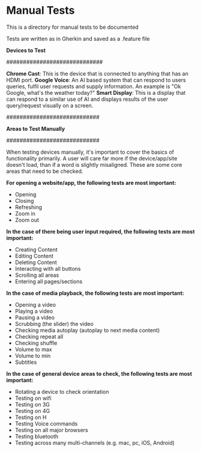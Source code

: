 # Manual Tests

This is a directory for manual tests to be documented

Tests are written as in Gherkin and saved as a .feature file

**Devices to Test**

#############################

**Chrome Cast**: This is the device that is connected to anything that has an HDMI port.
**Google Voice**: An AI based system that can respond to users queries, fulfil user requests and supply information. An example is "Ok Google, what's the weather today?"
**Smart Display**: This is a display that can respond to a similar use of AI and displays results of the user query/request visually on a screen.

############################

**Areas to Test Manually**

############################

When testing devices manually, it's important to cover the basics of functionality primarily. A user will care far more if the device/app/site doesn't load, than if a word is slightly misaligned. These are some core areas that need to be checked.

**For opening a website/app, the following tests are most important:**

* Opening
* Closing
* Refreshing
* Zoom in
* Zoom out

**In the case of there being user input required, the following tests are most important:**

* Creating Content
* Editing Content
* Deleting Content
* Interacting with all buttons
* Scrolling all areas
* Entering all pages/sections

**In the case of media playback, the following tests are most important:**

* Opening a video
* Playing a video
* Pausing a video
* Scrubbing (the slider) the video
* Checking media autoplay (autoplay to next media content)
* Checking repeat all
* Checking shuffle
* Volume to max
* Volume to min
* Subtitles

**In the case of general device areas to check, the following tests are most important:**

* Rotating a device to check orientation
* Testing on wifi
* Testing on 3G
* Testing on 4G
* Testing on H
* Testing Voice commands
* Testing on all major browsers
* Testing bluetooth
* Testing across many multi-channels (e.g. mac, pc, iOS, Android)
